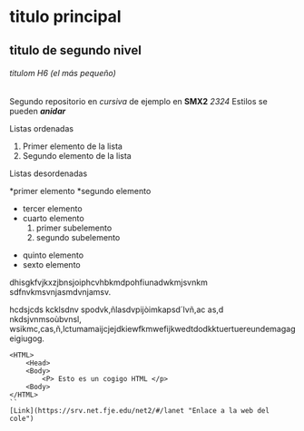 # titulo principal

## titulo de segundo nivel

###### titulom H6 (el más pequeño)

Segundo repositorio en _cursiva_ de ejemplo en __SMX2__ *2324*
Estilos se pueden **_anidar_**

Listas ordenadas
1. Primer elemento de la lista
2. Segundo elemento de la lista

Listas desordenadas

*primer elemento
*segundo elemento
- tercer elemento
- cuarto elemento
    1. primer subelemento
    2. segundo subelemento
+ quinto elemento
+ sexto elemento

dhisgkfvjkxzjbnsjoiphcvhbkmdpohfiunadwkmjsvnkm sdfnvkmsvnjasmdvnjamsv.

hcdsjcds kcklsdnv spodvk,ñlasdvpijòimkapsd´lvñ,ac as,d nkdsjvnmsoùbvnsl, wsikmc,cas,ñ,lctumamaijcjejdkiewfkmwefijkwedtdodkktuertuereundemagageigiugog.

````
<HTML>
    <Head>
    <Body>
        <P> Esto es un cogigo HTML </p>
    <Body>
</HTML>
``
[Link](https://srv.net.fje.edu/net2/#/lanet "Enlace a la web del cole")